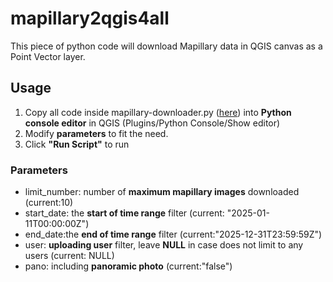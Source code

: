# mapillary2qgis4all

This piece of python code will download Mapillary data in QGIS canvas as a Point Vector layer.

## Usage

1. Copy all code inside mapillary-downloader.py ([here](https://raw.githubusercontent.com/kaheetonaa/mapillary2qgis4all/refs/heads/main/mapillary-downloader.py)) into **Python console editor** in QGIS (Plugins/Python Console/Show editor)
2. Modify **parameters** to fit the need.
3. Click **"Run Script"** to run

### Parameters

* limit_number: number of **maximum mapillary images** downloaded (current:10)
* start_date: the **start of time range** filter (current: "2025-01-11T00:00:00Z")
* end_date:the **end of time range** filter (current:"2025-12-31T23:59:59Z")
* user: **uploading user** filter, leave **NULL** in case does not limit to any users (current: NULL)
* pano: including **panoramic photo** (current:"false")